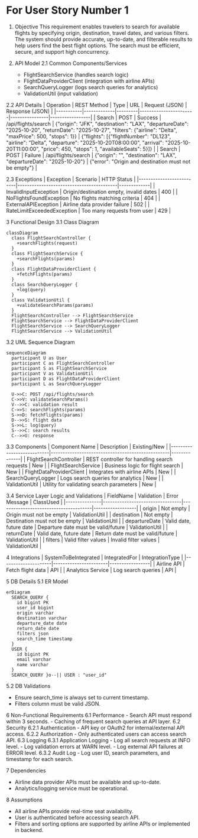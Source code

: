 # For User Story Number 1
1. Objective
This requirement enables travelers to search for available flights by specifying origin, destination, travel dates, and various filters. The system should provide accurate, up-to-date, and filterable results to help users find the best flight options. The search must be efficient, secure, and support high concurrency.

2. API Model
  2.1 Common Components/Services
    - FlightSearchService (handles search logic)
    - FlightDataProviderClient (integration with airline APIs)
    - SearchQueryLogger (logs search queries for analytics)
    - ValidationUtil (input validation)

  2.2 API Details
| Operation | REST Method | Type    | URL                   | Request (JSON) | Response (JSON) |
|-----------|-------------|---------|-----------------------|----------------|-----------------|
| Search    | POST        | Success | /api/flights/search   | {"origin": "JFK", "destination": "LAX", "departureDate": "2025-10-20", "returnDate": "2025-10-27", "filters": {"airline": "Delta", "maxPrice": 500, "stops": 1}} | {"flights": [{"flightNumber": "DL123", "airline": "Delta", "departure": "2025-10-20T08:00:00", "arrival": "2025-10-20T11:00:00", "price": 450, "stops": 1, "availableSeats": 5}]} |
| Search    | POST        | Failure | /api/flights/search   | {"origin": "", "destination": "LAX", "departureDate": "2025-10-20"} | {"error": "Origin and destination must not be empty"} |

  2.3 Exceptions
| Exception                | Scenario                                 | HTTP Status |
|--------------------------|------------------------------------------|-------------|
| InvalidInputException    | Origin/destination empty, invalid dates  | 400         |
| NoFlightsFoundException  | No flights matching criteria             | 404         |
| ExternalAPIException     | Airline data provider failure            | 502         |
| RateLimitExceededException | Too many requests from user            | 429         |

3 Functional Design
  3.1 Class Diagram
```mermaid
classDiagram
  class FlightSearchController {
    +searchFlights(request)
  }
  class FlightSearchService {
    +searchFlights(params)
  }
  class FlightDataProviderClient {
    +fetchFlights(params)
  }
  class SearchQueryLogger {
    +log(query)
  }
  class ValidationUtil {
    +validateSearchParams(params)
  }
  FlightSearchController --> FlightSearchService
  FlightSearchService --> FlightDataProviderClient
  FlightSearchService --> SearchQueryLogger
  FlightSearchService --> ValidationUtil
```

  3.2 UML Sequence Diagram
```mermaid
sequenceDiagram
  participant U as User
  participant C as FlightSearchController
  participant S as FlightSearchService
  participant V as ValidationUtil
  participant D as FlightDataProviderClient
  participant L as SearchQueryLogger

  U->>C: POST /api/flights/search
  C->>V: validateSearchParams()
  V-->>C: validation result
  C->>S: searchFlights(params)
  S->>D: fetchFlights(params)
  D-->>S: flight data
  S->>L: log(query)
  S-->>C: search results
  C-->>U: response
```

  3.3 Components
| Component Name             | Description                                      | Existing/New |
|---------------------------|--------------------------------------------------|--------------|
| FlightSearchController     | REST controller for handling search requests      | New          |
| FlightSearchService        | Business logic for flight search                  | New          |
| FlightDataProviderClient   | Integrates with airline APIs                     | New          |
| SearchQueryLogger          | Logs search queries for analytics                 | New          |
| ValidationUtil             | Utility for validating search parameters          | New          |

  3.4 Service Layer Logic and Validations
| FieldName      | Validation                      | Error Message                         | ClassUsed        |
|---------------|---------------------------------|---------------------------------------|------------------|
| origin        | Not empty                       | Origin must not be empty              | ValidationUtil   |
| destination   | Not empty                       | Destination must not be empty         | ValidationUtil   |
| departureDate | Valid date, future date         | Departure date must be valid/future   | ValidationUtil   |
| returnDate    | Valid date, future date         | Return date must be valid/future      | ValidationUtil   |
| filters       | Valid filter values             | Invalid filter values                 | ValidationUtil   |

4 Integrations
| SystemToBeIntegrated | IntegratedFor         | IntegrationType |
|---------------------|-----------------------|-----------------|
| Airline API         | Fetch flight data     | API             |
| Analytics Service   | Log search queries    | API             |

5 DB Details
  5.1 ER Model
```mermaid
erDiagram
  SEARCH_QUERY {
    id bigint PK
    user_id bigint
    origin varchar
    destination varchar
    departure_date date
    return_date date
    filters json
    search_time timestamp
  }
  USER {
    id bigint PK
    email varchar
    name varchar
  }
  SEARCH_QUERY }o--|| USER : "user_id"
```

  5.2 DB Validations
  - Ensure search_time is always set to current timestamp.
  - Filters column must be valid JSON.

6 Non-Functional Requirements
  6.1 Performance
    - Search API must respond within 3 seconds.
    - Caching of frequent search queries at API layer.
  6.2 Security
    6.2.1 Authentication
      - API key or OAuth2 for internal/external API access.
    6.2.2 Authorization
      - Only authenticated users can access search API.
  6.3 Logging
    6.3.1 Application Logging
      - Log all search requests at INFO level.
      - Log validation errors at WARN level.
      - Log external API failures at ERROR level.
    6.3.2 Audit Log
      - Log user ID, search parameters, and timestamp for each search.

7 Dependencies
  - Airline data provider APIs must be available and up-to-date.
  - Analytics/logging service must be operational.

8 Assumptions
  - All airline APIs provide real-time seat availability.
  - User is authenticated before accessing search API.
  - Filters and sorting options are supported by airline APIs or implemented in backend.